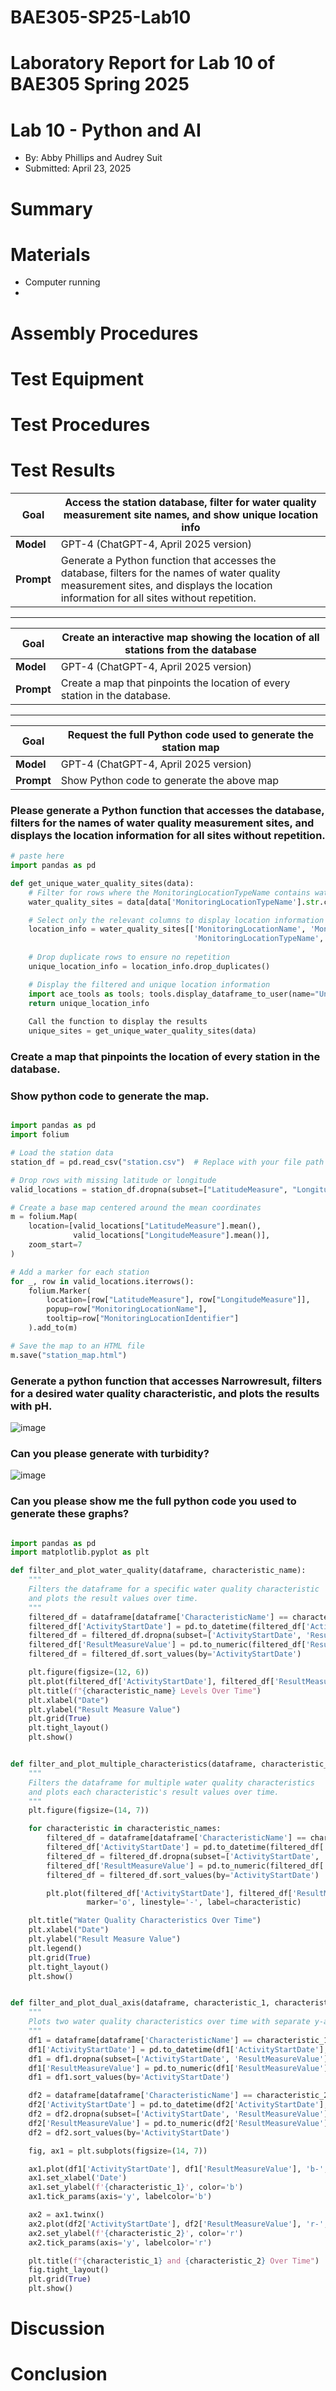 # BAE305-SP25-Lab10
# Laboratory Report for Lab 10 of BAE305 Spring 2025
# Lab 10 - Python and AI
* By: Abby Phillips and Audrey Suit
* Submitted: April 23, 2025


# Summary  


# Materials
- Computer running
- 
# Assembly Procedures  


# Test Equipment


# Test Procedures


# Test Results

| **Goal**   | Access the station database, filter for water quality measurement site names, and show unique location info |
|------------|------------------------------------------------------------------------------------------------------------|
| **Model**  | GPT-4 (ChatGPT-4, April 2025 version) |
| **Prompt** | Generate a Python function that accesses the database, filters for the names of water quality measurement sites, and displays the location information for all sites without repetition. |

---

| **Goal**   | Create an interactive map showing the location of all stations from the database |
|------------|----------------------------------------------------------------------------------|
| **Model**  | GPT-4 (ChatGPT-4, April 2025 version) |
| **Prompt** | Create a map that pinpoints the location of every station in the database. |

---

| **Goal**   | Request the full Python code used to generate the station map |
|------------|---------------------------------------------------------------|
| **Model**  | GPT-4 (ChatGPT-4, April 2025 version) |
| **Prompt** | Show Python code to generate the above map |

### Please generate a Python function that accesses the database, filters for the names of water quality measurement sites, and displays the location information for all sites without repetition.

```python
# paste here
import pandas as pd

def get_unique_water_quality_sites(data):
    # Filter for rows where the MonitoringLocationTypeName contains water quality-related sites (e.g., stream, river, etc.)
    water_quality_sites = data[data['MonitoringLocationTypeName'].str.contains('Stream|River', na=False)]

    # Select only the relevant columns to display location information
    location_info = water_quality_sites[['MonitoringLocationName', 'MonitoringLocationIdentifier', 
                                         'MonitoringLocationTypeName', 'MonitoringLocationDescriptionText']]
    
    # Drop duplicate rows to ensure no repetition
    unique_location_info = location_info.drop_duplicates()

    # Display the filtered and unique location information
    import ace_tools as tools; tools.display_dataframe_to_user(name="Unique Water Quality Sites", dataframe=unique_location_info)
    return unique_location_info
    
    Call the function to display the results 
    unique_sites = get_unique_water_quality_sites(data)
```

### Create a map that pinpoints the location of every station in the database.
### Show python code to generate the map.

```python

import pandas as pd
import folium

# Load the station data
station_df = pd.read_csv("station.csv")  # Replace with your file path if needed

# Drop rows with missing latitude or longitude
valid_locations = station_df.dropna(subset=["LatitudeMeasure", "LongitudeMeasure"])

# Create a base map centered around the mean coordinates
m = folium.Map(
    location=[valid_locations["LatitudeMeasure"].mean(), 
              valid_locations["LongitudeMeasure"].mean()],
    zoom_start=7
)

# Add a marker for each station
for _, row in valid_locations.iterrows():
    folium.Marker(
        location=[row["LatitudeMeasure"], row["LongitudeMeasure"]],
        popup=row["MonitoringLocationName"],
        tooltip=row["MonitoringLocationIdentifier"]
    ).add_to(m)

# Save the map to an HTML file
m.save("station_map.html")
```
### Generate a python function that accesses Narrowresult, filters for a desired water quality characteristic, and plots the results with pH.
![image](https://github.com/user-attachments/assets/ed03d7e2-677a-46cb-8fb6-8b6a246e839d)
### Can you please generate with turbidity?
![image](https://github.com/user-attachments/assets/b4ccb42a-c5b9-4ffb-9bdd-26cc67d9e24f)
### Can you please show me the full python code you used to generate these graphs?

```python

import pandas as pd
import matplotlib.pyplot as plt

def filter_and_plot_water_quality(dataframe, characteristic_name):
    """
    Filters the dataframe for a specific water quality characteristic
    and plots the result values over time.
    """
    filtered_df = dataframe[dataframe['CharacteristicName'] == characteristic_name].copy()
    filtered_df['ActivityStartDate'] = pd.to_datetime(filtered_df['ActivityStartDate'], errors='coerce')
    filtered_df = filtered_df.dropna(subset=['ActivityStartDate', 'ResultMeasureValue'])
    filtered_df['ResultMeasureValue'] = pd.to_numeric(filtered_df['ResultMeasureValue'], errors='coerce')
    filtered_df = filtered_df.sort_values(by='ActivityStartDate')

    plt.figure(figsize=(12, 6))
    plt.plot(filtered_df['ActivityStartDate'], filtered_df['ResultMeasureValue'], marker='o', linestyle='-')
    plt.title(f"{characteristic_name} Levels Over Time")
    plt.xlabel("Date")
    plt.ylabel("Result Measure Value")
    plt.grid(True)
    plt.tight_layout()
    plt.show()


def filter_and_plot_multiple_characteristics(dataframe, characteristic_names):
    """
    Filters the dataframe for multiple water quality characteristics
    and plots each characteristic's result values over time.
    """
    plt.figure(figsize=(14, 7))

    for characteristic in characteristic_names:
        filtered_df = dataframe[dataframe['CharacteristicName'] == characteristic].copy()
        filtered_df['ActivityStartDate'] = pd.to_datetime(filtered_df['ActivityStartDate'], errors='coerce')
        filtered_df = filtered_df.dropna(subset=['ActivityStartDate', 'ResultMeasureValue'])
        filtered_df['ResultMeasureValue'] = pd.to_numeric(filtered_df['ResultMeasureValue'], errors='coerce')
        filtered_df = filtered_df.sort_values(by='ActivityStartDate')

        plt.plot(filtered_df['ActivityStartDate'], filtered_df['ResultMeasureValue'],
                 marker='o', linestyle='-', label=characteristic)

    plt.title("Water Quality Characteristics Over Time")
    plt.xlabel("Date")
    plt.ylabel("Result Measure Value")
    plt.legend()
    plt.grid(True)
    plt.tight_layout()
    plt.show()


def filter_and_plot_dual_axis(dataframe, characteristic_1, characteristic_2):
    """
    Plots two water quality characteristics over time with separate y-axes.
    """
    df1 = dataframe[dataframe['CharacteristicName'] == characteristic_1].copy()
    df1['ActivityStartDate'] = pd.to_datetime(df1['ActivityStartDate'], errors='coerce')
    df1 = df1.dropna(subset=['ActivityStartDate', 'ResultMeasureValue'])
    df1['ResultMeasureValue'] = pd.to_numeric(df1['ResultMeasureValue'], errors='coerce')
    df1 = df1.sort_values(by='ActivityStartDate')

    df2 = dataframe[dataframe['CharacteristicName'] == characteristic_2].copy()
    df2['ActivityStartDate'] = pd.to_datetime(df2['ActivityStartDate'], errors='coerce')
    df2 = df2.dropna(subset=['ActivityStartDate', 'ResultMeasureValue'])
    df2['ResultMeasureValue'] = pd.to_numeric(df2['ResultMeasureValue'], errors='coerce')
    df2 = df2.sort_values(by='ActivityStartDate')

    fig, ax1 = plt.subplots(figsize=(14, 7))

    ax1.plot(df1['ActivityStartDate'], df1['ResultMeasureValue'], 'b-', label=characteristic_1)
    ax1.set_xlabel('Date')
    ax1.set_ylabel(f'{characteristic_1}', color='b')
    ax1.tick_params(axis='y', labelcolor='b')

    ax2 = ax1.twinx()
    ax2.plot(df2['ActivityStartDate'], df2['ResultMeasureValue'], 'r-', label=characteristic_2)
    ax2.set_ylabel(f'{characteristic_2}', color='r')
    ax2.tick_params(axis='y', labelcolor='r')

    plt.title(f"{characteristic_1} and {characteristic_2} Over Time")
    fig.tight_layout()
    plt.grid(True)
    plt.show()

```



# Discussion

# Conclusion

